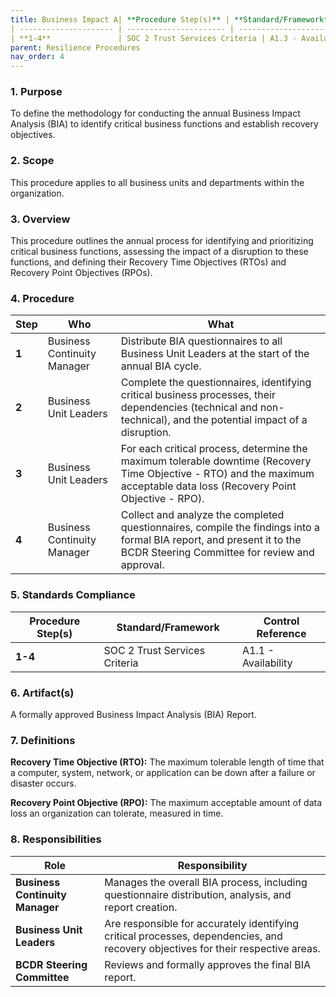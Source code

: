 ```yaml
---
title: Business Impact A| **Procedure Step(s)** | **Standard/Framework** | **Control Reference**     |
| --------------------- | ---------------------- | ------------------------- |
| **1-4**               | SOC 2 Trust Services Criteria | A1.3 - Availability Processing |sis (BIA) Procedure ([RES-PROC-004])
parent: Resilience Procedures
nav_order: 4
---
```

### 1. Purpose

To define the methodology for conducting the annual Business Impact Analysis (BIA) to identify critical business functions and establish recovery objectives.

### 2. Scope

This procedure applies to all business units and departments within the organization.

### 3. Overview

This procedure outlines the annual process for identifying and prioritizing critical business functions, assessing the impact of a disruption to these functions, and defining their Recovery Time Objectives (RTOs) and Recovery Point Objectives (RPOs).

### 4. Procedure

| **Step** | **Who**                      | **What**                                                                                                                                                           |
| -------- | ---------------------------- | ------------------------------------------------------------------------------------------------------------------------------------------------------------------ |
| **1**    | Business Continuity Manager  | Distribute BIA questionnaires to all Business Unit Leaders at the start of the annual BIA cycle.                                                                   |
| **2**    | Business Unit Leaders        | Complete the questionnaires, identifying critical business processes, their dependencies (technical and non-technical), and the potential impact of a disruption.    |
| **3**    | Business Unit Leaders        | For each critical process, determine the maximum tolerable downtime (Recovery Time Objective - RTO) and the maximum acceptable data loss (Recovery Point Objective - RPO). |
| **4**    | Business Continuity Manager  | Collect and analyze the completed questionnaires, compile the findings into a formal BIA report, and present it to the BCDR Steering Committee for review and approval. |

### 5. Standards Compliance

| **Procedure Step(s)** | **Standard/Framework** | **Control Reference**      |
| --------------------- | ---------------------- | -------------------------- |
| **1-4**               | SOC 2 Trust Services Criteria | A1.1 - Availability |

### 6. Artifact(s)

A formally approved Business Impact Analysis (BIA) Report.

### 7. Definitions

**Recovery Time Objective (RTO):** The maximum tolerable length of time that a computer, system, network, or application can be down after a failure or disaster occurs.

**Recovery Point Objective (RPO):** The maximum acceptable amount of data loss an organization can tolerate, measured in time.

### 8. Responsibilities

| **Role**                       | **Responsibility**                                                                                             |
| ------------------------------ | -------------------------------------------------------------------------------------------------------------- |
| **Business Continuity Manager**| Manages the overall BIA process, including questionnaire distribution, analysis, and report creation.            |
| **Business Unit Leaders**      | Are responsible for accurately identifying critical processes, dependencies, and recovery objectives for their respective areas. |
| **BCDR Steering Committee**    | Reviews and formally approves the final BIA report.                                                            |
